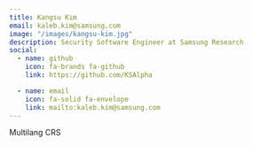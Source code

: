 ```yaml
---
title: Kangsu Kim
email: kaleb.kim@samsung.com
image: "/images/kangsu-kim.jpg"
description: Security Software Engineer at Samsung Research
social:
  - name: github
    icon: fa-brands fa-github
    link: https://github.com/KSAlpha

  - name: email
    icon: fa-solid fa-envelope
    link: mailto:kaleb.kim@samsung.com
---
```


Multilang CRS
